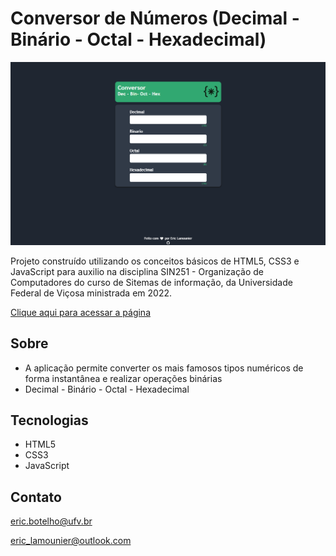 # Conversor de Números (Decimal - Binário - Octal - Hexadecimal)

![conversor_preview](git/conversor_preview.jpg)

Projeto construído utilizando os conceitos básicos de HTML5, CSS3 e JavaScript para auxilio na disciplina SIN251 - Organização de Computadores do curso de Sitemas de informação, da Universidade Federal de Viçosa ministrada em 2022.

[Clique aqui para acessar a página](https://ericlamounier.github.io/Conversor/)

## Sobre
- A aplicação permite converter os mais famosos tipos numéricos de forma instantânea e realizar operações binárias
- Decimal - Binário - Octal - Hexadecimal

## Tecnologias

- HTML5
- CSS3
- JavaScript

## Contato
eric.botelho@ufv.br

eric_lamounier@outlook.com
